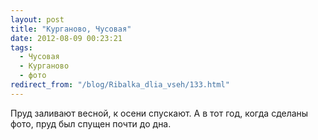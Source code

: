 ```yaml
---
layout: post
title: "Курганово, Чусовая"
date: 2012-08-09 00:23:21
tags:
  - Чусовая
  - Курганово
  - фото
redirect_from: "/blog/Ribalka_dlia_vseh/133.html"
---
```

Пруд заливают весной, к осени спускают. А в тот год, когда сделаны фото,
пруд был спущен почти до дна.
